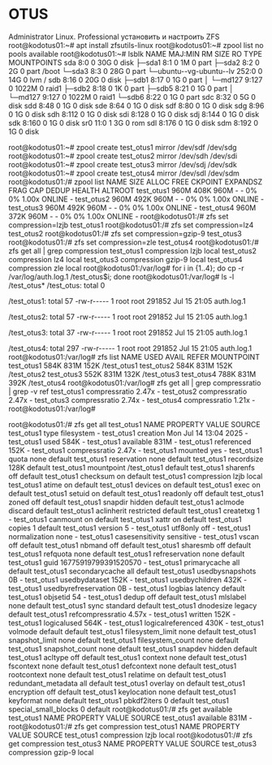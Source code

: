 # OTUS
Administrator Linux. Professional
установить и настроить ZFS
root@kodotus01:~# apt install zfsutils-linux
root@kodotus01:~# zpool list
no pools available
root@kodotus01:~# lsblk
NAME                      MAJ:MIN RM  SIZE RO TYPE  MOUNTPOINTS
sda                         8:0    0   30G  0 disk
├─sda1                      8:1    0    1M  0 part
├─sda2                      8:2    0    2G  0 part  /boot
└─sda3                      8:3    0   28G  0 part
  └─ubuntu--vg-ubuntu--lv 252:0    0   14G  0 lvm   /
sdb                         8:16   0   20G  0 disk
├─sdb1                      8:17   0    1G  0 part
│ └─md127                   9:127  0 1022M  0 raid1
├─sdb2                      8:18   0    1K  0 part
├─sdb5                      8:21   0    1G  0 part
│ └─md127                   9:127  0 1022M  0 raid1
└─sdb6                      8:22   0    1G  0 part
sdc                         8:32   0    5G  0 disk
sdd                         8:48   0    1G  0 disk
sde                         8:64   0    1G  0 disk
sdf                         8:80   0    1G  0 disk
sdg                         8:96   0    1G  0 disk
sdh                         8:112  0    1G  0 disk
sdi                         8:128  0    1G  0 disk
sdj                         8:144  0    1G  0 disk
sdk                         8:160  0    1G  0 disk
sr0                        11:0    1    3G  0 rom
sdl                         8:176  0    1G  0 disk
sdm                         8:192  0    1G  0 disk

root@kodotus01:~# zpool create test_otus1 mirror /dev/sdf  /dev/sdg
root@kodotus01:~# zpool create test_otus2 mirror /dev/sdh  /dev/sdi
root@kodotus01:~# zpool create test_otus3 mirror /dev/sdj  /dev/sdk 
root@kodotus01:~# zpool create test_otus4 mirror /dev/sdl  /dev/sdm
root@kodotus01:/# zpool list
NAME         SIZE  ALLOC   FREE  CKPOINT  EXPANDSZ   FRAG    CAP  DEDUP    HEALTH  ALTROOT
test_otus1   960M   408K   960M        -         -     0%     0%  1.00x    ONLINE  -
test_otus2   960M   492K   960M        -         -     0%     0%  1.00x    ONLINE  -
test_otus3   960M   492K   960M        -         -     0%     0%  1.00x    ONLINE  -
test_otus4   960M   372K   960M        -         -     0%     0%  1.00x    ONLINE  -
root@kodotus01:/# zfs set compression=lzjb test_otus1
root@kodotus01:/# zfs set compression=lz4 test_otus2
root@kodotus01:/# zfs set compression=gzip-9 test_otus3
root@kodotus01:/# zfs set compression=zle test_otus4
root@kodotus01:/# zfs get all | grep compression
test_otus1  compression           lzjb                   local
test_otus2  compression           lz4                    local
test_otus3  compression           gzip-9                 local
test_otus4  compression           zle                    local
root@kodotus01:/var/log# for i in {1..4}; do cp -r /var/log/auth.log.1 /test_otus$i; done
root@kodotus01:/var/log# ls -l /test_otus*
/test_otus:
total 0

/test_otus1:
total 57
-rw-r----- 1 root root 291852 Jul 15 21:05 auth.log.1

/test_otus2:
total 57
-rw-r----- 1 root root 291852 Jul 15 21:05 auth.log.1

/test_otus3:
total 37
-rw-r----- 1 root root 291852 Jul 15 21:05 auth.log.1

/test_otus4:
total 297
-rw-r----- 1 root root 291852 Jul 15 21:05 auth.log.1
root@kodotus01:/var/log# zfs list
NAME         USED  AVAIL  REFER  MOUNTPOINT
test_otus1   584K   831M   152K  /test_otus1
test_otus2   584K   831M   152K  /test_otus2
test_otus3   552K   831M   132K  /test_otus3
test_otus4   788K   831M   392K  /test_otus4
root@kodotus01:/var/log# zfs get all | grep compressratio | grep -v ref
test_otus1  compressratio         2.47x                  -
test_otus2  compressratio         2.47x                  -
test_otus3  compressratio         2.74x                  -
test_otus4  compressratio         1.21x                  -
root@kodotus01:/var/log#


root@kodotus01:/# zfs get all test_otus1
NAME        PROPERTY              VALUE                  SOURCE
test_otus1  type                  filesystem             -
test_otus1  creation              Mon Jul 14 13:04 2025  -
test_otus1  used                  584K                   -
test_otus1  available             831M                   -
test_otus1  referenced            152K                   -
test_otus1  compressratio         2.47x                  -
test_otus1  mounted               yes                    -
test_otus1  quota                 none                   default
test_otus1  reservation           none                   default
test_otus1  recordsize            128K                   default
test_otus1  mountpoint            /test_otus1            default
test_otus1  sharenfs              off                    default
test_otus1  checksum              on                     default
test_otus1  compression           lzjb                   local
test_otus1  atime                 on                     default
test_otus1  devices               on                     default
test_otus1  exec                  on                     default
test_otus1  setuid                on                     default
test_otus1  readonly              off                    default
test_otus1  zoned                 off                    default
test_otus1  snapdir               hidden                 default
test_otus1  aclmode               discard                default
test_otus1  aclinherit            restricted             default
test_otus1  createtxg             1                      -
test_otus1  canmount              on                     default
test_otus1  xattr                 on                     default
test_otus1  copies                1                      default
test_otus1  version               5                      -
test_otus1  utf8only              off                    -
test_otus1  normalization         none                   -
test_otus1  casesensitivity       sensitive              -
test_otus1  vscan                 off                    default
test_otus1  nbmand                off                    default
test_otus1  sharesmb              off                    default
test_otus1  refquota              none                   default
test_otus1  refreservation        none                   default
test_otus1  guid                  16775919799391520570   -
test_otus1  primarycache          all                    default
test_otus1  secondarycache        all                    default
test_otus1  usedbysnapshots       0B                     -
test_otus1  usedbydataset         152K                   -
test_otus1  usedbychildren        432K                   -
test_otus1  usedbyrefreservation  0B                     -
test_otus1  logbias               latency                default
test_otus1  objsetid              54                     -
test_otus1  dedup                 off                    default
test_otus1  mlslabel              none                   default
test_otus1  sync                  standard               default
test_otus1  dnodesize             legacy                 default
test_otus1  refcompressratio      4.57x                  -
test_otus1  written               152K                   -
test_otus1  logicalused           564K                   -
test_otus1  logicalreferenced     430K                   -
test_otus1  volmode               default                default
test_otus1  filesystem_limit      none                   default
test_otus1  snapshot_limit        none                   default
test_otus1  filesystem_count      none                   default
test_otus1  snapshot_count        none                   default
test_otus1  snapdev               hidden                 default
test_otus1  acltype               off                    default
test_otus1  context               none                   default
test_otus1  fscontext             none                   default
test_otus1  defcontext            none                   default
test_otus1  rootcontext           none                   default
test_otus1  relatime              on                     default
test_otus1  redundant_metadata    all                    default
test_otus1  overlay               on                     default
test_otus1  encryption            off                    default
test_otus1  keylocation           none                   default
test_otus1  keyformat             none                   default
test_otus1  pbkdf2iters           0                      default
test_otus1  special_small_blocks  0                      default
root@kodotus01:/# zfs get available test_otus1
NAME        PROPERTY   VALUE  SOURCE
test_otus1  available  831M   -
root@kodotus01:/# zfs get compression test_otus1
NAME        PROPERTY     VALUE           SOURCE
test_otus1  compression  lzjb            local
root@kodotus01:/# zfs get compression test_otus3
NAME        PROPERTY     VALUE           SOURCE
test_otus3  compression  gzip-9          local

